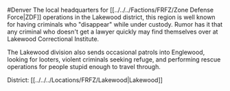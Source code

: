 #Denver 
The local headquarters for [[../../../Factions/FRFZ/Zone Defense Force|ZDF]] operations in the Lakewood district, this region is well known for having criminals who "disappear" while under custody. Rumor has it that any criminal who doesn't get a lawyer quickly may find themselves over at Lakewood Correctional Institute.  
  
The Lakewood division also sends occasional patrols into Englewood, looking for looters, violent criminals seeking refuge, and performing rescue operations for people stupid enough to travel through.

District: [[../../../Locations/FRFZ/Lakewood|Lakewood]]